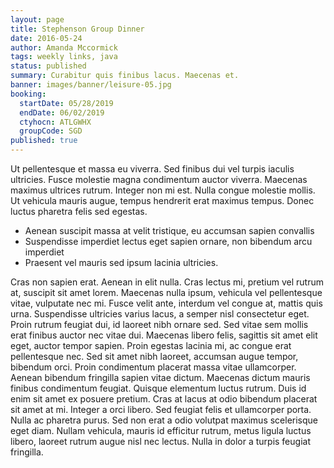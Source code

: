 ```yaml
---
layout: page
title: Stephenson Group Dinner
date: 2016-05-24
author: Amanda Mccormick
tags: weekly links, java
status: published
summary: Curabitur quis finibus lacus. Maecenas et.
banner: images/banner/leisure-05.jpg
booking:
  startDate: 05/28/2019
  endDate: 06/02/2019
  ctyhocn: ATLGWHX
  groupCode: SGD
published: true
---
```

Ut pellentesque et massa eu viverra. Sed finibus dui vel turpis iaculis ultricies. Fusce molestie magna condimentum auctor viverra. Maecenas maximus ultrices rutrum. Integer non mi est. Nulla congue molestie mollis. Ut vehicula mauris augue, tempus hendrerit erat maximus tempus. Donec luctus pharetra felis sed egestas.

* Aenean suscipit massa at velit tristique, eu accumsan sapien convallis
* Suspendisse imperdiet lectus eget sapien ornare, non bibendum arcu imperdiet
* Praesent vel mauris sed ipsum lacinia ultricies.

Cras non sapien erat. Aenean in elit nulla. Cras lectus mi, pretium vel rutrum at, suscipit sit amet lorem. Maecenas nulla ipsum, vehicula vel pellentesque vitae, vulputate nec mi. Fusce velit ante, interdum vel congue at, mattis quis urna. Suspendisse ultricies varius lacus, a semper nisl consectetur eget. Proin rutrum feugiat dui, id laoreet nibh ornare sed. Sed vitae sem mollis erat finibus auctor nec vitae dui. Maecenas libero felis, sagittis sit amet elit eget, auctor tempor sapien. Proin egestas lacinia mi, ac congue erat pellentesque nec. Sed sit amet nibh laoreet, accumsan augue tempor, bibendum orci. Proin condimentum placerat massa vitae ullamcorper. Aenean bibendum fringilla sapien vitae dictum.
Maecenas dictum mauris finibus condimentum feugiat. Quisque elementum luctus rutrum. Duis id enim sit amet ex posuere pretium. Cras at lacus at odio bibendum placerat sit amet at mi. Integer a orci libero. Sed feugiat felis et ullamcorper porta. Nulla ac pharetra purus. Sed non erat a odio volutpat maximus scelerisque eget diam. Nullam vehicula, mauris id efficitur rutrum, metus ligula luctus libero, laoreet rutrum augue nisl nec lectus. Nulla in dolor a turpis feugiat fringilla.
